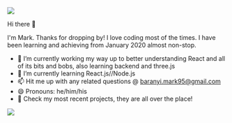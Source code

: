
<img src="https://w7.pngwing.com/pngs/54/45/png-transparent-react-javascript-library-angularjs-web-application-framework-logo-symmetry-web-application-thumbnail.png">


Hi there 👋

I'm Mark. Thanks for dropping by! I love coding most of the times. I have been learning and achieving from January 2020 almost non-stop.

- 🔭 I’m currently working my way up to better understanding React and all of its bits and bobs, also learning backend and three.js
- 🌱 I’m currently learning React.js//Node.js
- 📫 Hit me up with any related questions @ baranyi.mark95@gmail.com
- 😄 Pronouns: he/him/his
- 🥇 Check my most recent projects, they are all over the place!
 
<img src="https://media1.tenor.com/images/1fee47e6f1f74ed30b3fce90ba623e72/tenor.gif?itemid=13247933">
